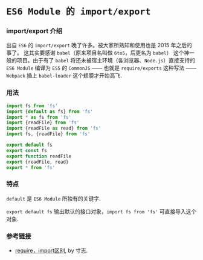 # `ES6 Module 的 import/export`

### import/export 介绍

出自 `ES6` 的 `import/export` 晚了许多。被大家所熟知和使用也是 2015 年之后的事了。 这其实要感谢 `babel`（原来项目名叫做 `6to5`，后更名为 `babel`） 这个神一般的项目。由于有了 `babel` 将还未被宿主环境（各浏览器、`Node.js`）直接支持的 `ES6 Module` 编译为 `ES5` 的 `CommonJS` —— 也就是 `require/exports` 这种写法 —— `Webpack` 插上 `babel-loader` 这个翅膀才开始高飞.

### 用法

```js
import fs from 'fs'
import {default as fs} from 'fs'
import * as fs from 'fs'
import {readFile} from 'fs'
import {readFile as read} from 'fs'
import fs, {readFile} from 'fs'

export default fs
export const fs
export function readFile
export {readFile, read}
export * from 'fs'
```

### 特点

`default` 是 `ES6 Module` 所独有的关键字.

`export default fs` 输出默认的接口对象，`import fs from 'fs'` 可直接导入这个对象.

### 参考链接

- [require，import区别](https://www.zhihu.com/question/56820346/answer/150724784), by 寸志.